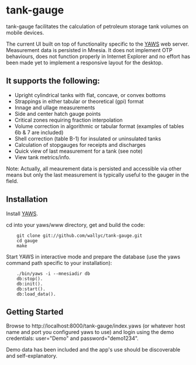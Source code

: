 # tank-gauge

tank-gauge facilitates the calculation of petroleum storage tank volumes on mobile devices. 

The current UI built on top of functionality specific to the [YAWS](http://yaws.hyber.org) web server. Measurement data is persisted in Mnesia. It does not implement OTP behaviours, does not function properly in Internet Explorer and no effort has been made yet to implement a responsive layout for the desktop. 

## It supports the following:

* Upright cylindrical tanks with flat, concave, or convex bottoms
* Strappings in either tabular or theoretical (gpi) format
* Innage and ullage measurements
* Side and center hatch gauge points
* Critical zones requiring fraction interpolation
* Volume correction in algorithmic or tabular format (examples of tables 6b & 7 are included) 
* Shell correction (table B-1) for insulated or uninsulated tanks
* Calculation of stopgauges for receipts and discharges
* Quick view of last measurement for a tank (see note)
* View tank metrics/info.

Note: Actually, all meaurement data is persisted and accessible via other means but only the last measurement is typically useful to the gauger in the field. 

## Installation

Install [YAWS](http://yaws.hyber.org).

cd into your yaws/www directory, get and build the code:

```
	git clone git://github.com/wallyc/tank-gauge.git
	cd gauge
	make
```

Start YAWS in interactive mode and prepare the database (use the yaws command path specific to your installation):

```
	./bin/yaws -i --mnesiadir db
	db:stop().
	db:init().
	db:start().
	db:load_data().
```

## Getting Started

Browse to http://localhost:8000/tank-gauge/index.yaws (or whatever host name and port you configured yaws to use) and login using the demo credentials: user="Demo" and password="demo1234". 

Demo data has been included and the app's use should be discoverable and self-explanatory.




